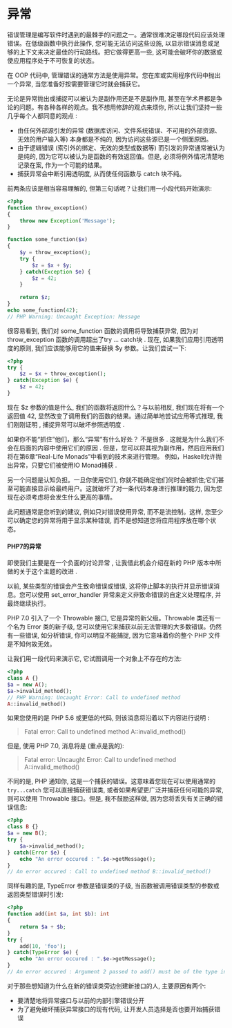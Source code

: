# 异常

错误管理是编写软件时遇到的最棘手的问题之一。通常很难决定哪段代码应该处理错误。在低级函数中执行此操作, 您可能无法访问这些设施, 以显示错误消息或足够的上下文来决定最佳的行动路线。把它做得更高一些, 这可能会破坏你的数据或使应用程序处于不可恢复的状态。

在 OOP 代码中, 管理错误的通常方法是使用异常。您在库或实用程序代码中抛出一个异常, 当您准备好按需要管理它时就会捕获它。

无论是异常抛出或捕捉可以被认为是副作用还是不是副作用, 甚至在学术界都是争论的问题。有各种各样的观点。我不想用修辞的观点来烦你, 所以让我们坚持一些几乎每个人都同意的观点 : 

* 由任何外部源引发的异常 \(数据库访问、文件系统错误、不可用的外部资源、无效的用户输入等\) 本身都是不纯的, 因为访问这些源已是一个侧面原因。
* 由于逻辑错误 \(索引外的绑定、无效的类型或数据等\) 而引发的异常通常被认为是纯的, 因为它可以被认为是函数的有效返回值。但是, 必须将例外情况清楚地记录在案, 作为一个可能的结果。
* 捕获异常会中断引用透明度, 从而使任何函数与 catch 块不纯。

前两条应该是相当容易理解的, 但第三句话呢？让我们用一小段代码开始演示:

```php
<?php
function throw_exception()
{
    throw new Exception('Message');
}

function some_function($x)
{
    $y = throw_exception();
    try {
        $z = $x + $y;
    } catch(Exception $e) {
        $z = 42;
    }
    
    return $z;
}
echo some_function(42);
// PHP Warning: Uncaught Exception: Message
```

很容易看到, 我们对 some\_function 函数的调用将导致捕获异常, 因为对 throw\_exception 函数的调用超出了try ... catch块 . 现在, 如果我们应用引用透明度的原则, 我们应该能够用它的值来替换 $y 参数。让我们尝试一下:

```php
<?php
try {
    $z = $x + throw_exception();
} catch(Exception $e) {
    $z = 42;
}
```

现在 $z 参数的值是什么, 我们的函数将返回什么？与以前相反, 我们现在将有一个返回值 42, 显然改变了调用我们的函数的结果。通过简单地尝试应用等式推理, 我们刚刚证明 , 捕捉异常可以破坏参照透明度 . 

如果你不能“抓住”他们，那么“异常”有什么好处？ 不是很多 . 这就是为什么我们不会在后面的内容中使用它们的原因 . 但是，您可以将其视为副作用，然后应用我们将在第6章“Real-Life Monads”中看到的技术来进行管理。 例如，Haskell允许抛出异常，只要它们被使用IO Monad捕获 . 

另一个问题是认知负担。一旦你使用它们, 你就不能确定他们何时会被抓住;它们甚至可能直接显示给最终用户。这就破坏了对一条代码本身进行推理的能力, 因为您现在必须考虑将会发生什么更高的事情。

此问题通常是您听到的建议, 例如只对错误使用异常, 而不是流控制。这样, 您至少可以确定您的异常将用于显示某种错误, 而不是想知道您将应用程序放在哪个状态。

#### PHP7的异常

即使我们主要是在一个负面的讨论异常 , 让我借此机会介绍在新的 PHP 版本中所做的关于这个主题的改进 . 

以前, 某些类型的错误会产生致命错误或错误, 这将停止脚本的执行并显示错误消息。您可以使用 set\_error\_handler 异常来定义非致命错误的自定义处理程序, 并最终继续执行。

PHP 7.0 引入了一个 Throwable 接口, 它是异常的新父级。Throwable 类还有一个名为 Error 类的新子级, 您可以使用它来捕获以前无法管理的大多数错误。仍然有一些错误, 如分析错误, 你可以明显不能捕捉, 因为它意味着你的整个 PHP 文件是不知何故无效。

让我们用一段代码来演示它, 它试图调用一个对象上不存在的方法:

```php
<?php
class A {}
$a = new A();
$a->invalid_method();
// PHP Warning: Uncaught Error: Call to undefined method
A::invalid_method()
```

如果您使用的是 PHP 5.6 或更低的代码, 则该消息将沿着以下内容进行说明 : 

> Fatal error: Call to undefined method A::invalid\_method\(\)

但是, 使用 PHP 7.0, 消息将是 \(重点是我的\):

> Fatal error: Uncaught Error: Call to undefined method A::invalid\_method\(\)

不同的是, PHP 通知你, 这是一个捕获的错误。这意味着您现在可以使用通常的 `try...catch` 您可以直接捕获错误类, 或者如果希望更广泛并捕获任何可能的异常, 则可以使用 Throwable 接口。但是, 我不鼓励这样做, 因为您将丢失有关正确的错误信息:

```php
<?php 
class B {}
$a = new B();
try {
    $a->invalid_method();
} catch(Error $e) {
    echo "An error occured : ".$e->getMessage();
}
// An error occured : Call to undefined method B::invalid_method()
```

同样有趣的是, TypeError 参数是错误类的子级, 当函数被调用错误类型的参数或返回类型错误时引发:

```php
<?php
function add(int $a, int $b): int
{
    return $a + $b;
}
try {
    add(10, 'foo');
} catch(TypeError $e) {
    echo "An error occured : ".$e->getMessage();
}
// An error occured : Argument 2 passed to add() must be of the type integer, string given
```

对于那些想知道为什么在新的错误类旁边创建新接口的人, 主要原因有两个:

* 要清楚地将异常接口与以前的内部引擎错误分开
* 为了避免破坏捕获异常接口的现有代码, 让开发人员选择是否也要开始捕获错误



